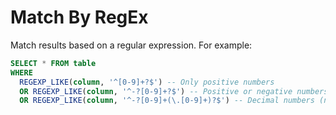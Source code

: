 # Match By RegEx

Match results based on a regular expression. For example:

```sql
SELECT * FROM table
WHERE
  REGEXP_LIKE(column, '^[0-9]+?$') -- Only positive numbers
  OR REGEXP_LIKE(column, '^-?[0-9]+?$') -- Positive or negative numbers
  OR REGEXP_LIKE(column, '^-?[0-9]+(\.[0-9]+)?$') -- Decimal numbers (neg or pos)
```